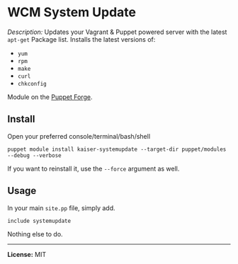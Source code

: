 # WCM System Update

*Description:* Updates your Vagrant & Puppet powered server with the latest `apt-get` Package list.
Installs the latest versions of:

 * `yum`
 * `rpm`
 * `make`
 * `curl`
 * `chkconfig`

Module on the [Puppet Forge](https://forge.puppetlabs.com/kaiser/systemupdate).

## Install

Open your preferred console/terminal/bash/shell

    puppet module install kaiser-systemupdate --target-dir puppet/modules --debug --verbose

If you want to reinstall it, use the `--force` argument as well.

## Usage

In your main `site.pp` file, simply add.

    include systemupdate

Nothing else to do.

---

**License:** MIT